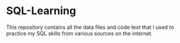# SQL-Learning
This repository contains all the data files and code text that I used to practice my SQL skills from various sources on the internet.
